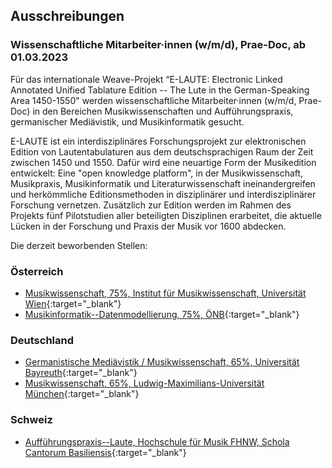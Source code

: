 ## Ausschreibungen 
### Wissenschaftliche Mitarbeiter&middot;innen (w/m/d), Prae-Doc, ab 01.03.2023

Für das internationale Weave-Projekt “E-LAUTE: Electronic Linked Annotated Unified Tablature Edition -- The Lute in the German-Speaking Area 1450-1550" werden wissenschaftliche Mitarbeiter&middot;innen (w/m/d, Prae-Doc) in den Bereichen Musikwissenschaften und Aufführungspraxis, germanischer Mediävistik, und Musikinformatik gesucht. 

E-LAUTE ist ein interdisziplinäres Forschungsprojekt zur elektronischen Edition von Lautentabulaturen aus dem deutschsprachigen Raum der Zeit zwischen 1450 und 1550. Dafür wird eine neuartige Form der Musikedition entwickelt: Eine "open knowledge platform", in der Musikwissenschaft, Musikpraxis, Musikinformatik und Literaturwissenschaft ineinandergreifen und herkömmliche Editionsmethoden in disziplinärer und interdisziplinärer Forschung vernetzen. Zusätzlich zur Edition werden im Rahmen des Projekts fünf Pilotstudien aller beteiligten Disziplinen erarbeitet, die aktuelle Lücken in der Forschung und Praxis der Musik vor 1600 abdecken.

Die derzeit beworbenden Stellen:

### Österreich
* [Musikwissenschaft, 75%, Institut für Musikwissenschaft, Universität Wien](https://univis.univie.ac.at/ausschreibungstellensuche/flow/bew_ausschreibung-flow?tid=93601.28){:target="_blank"}
* [Musikinformatik--Datenmodellierung, 75%, ÖNB](/jobs-data-modelling){:target="_blank"}

### Deutschland
* [Germanistische Mediävistik / Musikwissenschaft, 65%, Universität Bayreuth](https://www.uni-bayreuth.de/stelle-kennwort-e-laute-5d4fe9a0d174214d){:target="_blank"}
* [Musikwissenschaft, 65%, Ludwig-Maximilians-Universität München](https://job-portal.lmu.de/jobposting/47456c7bd68556c191d782eb671b6937bee195e20){:target="_blank"}

### Schweiz
* [Aufführungspraxis--Laute, Hochschule für Musik FHNW, Schola Cantorum Basiliensis](https://apply.refline.ch/655298/3435/pub/1){:target="_blank"}







